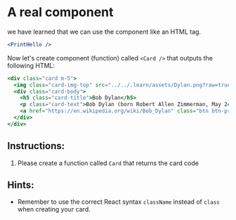 
# A real component
 we have learned that we can use the component like an HTML tag.

```jsx
<PrintHello />
```

Now let's create  component (function) called `<Card />` that outputs the following HTML:

```jsx
<div class="card m-5">
  <img class="card-img-top" src="../../.learn/assets/Dylan.png?raw=true" alt="Card image cap" />
  <div class="card-body">
    <h5 class="card-title">Bob Dylan</h5>
    <p class="card-text">Bob Dylan (born Robert Allen Zimmerman, May 24, 1941) is an American singer/songwriter, author, and artist who has been an influential figure in popular music and culture for more than five decades.</p>
    <a href="https://en.wikipedia.org/wiki/Bob_Dylan" class="btn btn-primary">Go to wikipedia</a>
  </div>
</div>
```

## Instructions:

1. Please create a function called `Card` that returns the card code

## Hints:
+ Remember to use the correct React syntax `className` instead of `class` when creating your card.
